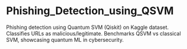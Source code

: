 # Phishing_Detection_using_QSVM
Phishing detection using Quantum SVM (Qiskit) on Kaggle dataset. Classifies URLs as malicious/legitimate. Benchmarks QSVM vs classical SVM, showcasing quantum ML in cybersecurity.
